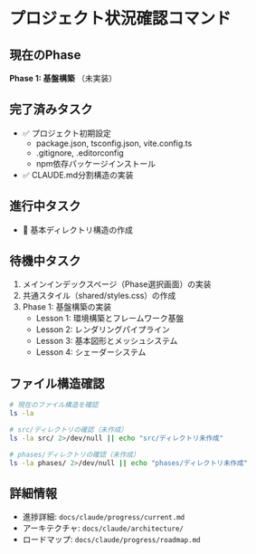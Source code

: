 # プロジェクト状況確認コマンド

## 現在のPhase
**Phase 1: 基盤構築** （未実装）

## 完了済みタスク
- ✅ プロジェクト初期設定
  - package.json, tsconfig.json, vite.config.ts
  - .gitignore, .editorconfig
  - npm依存パッケージインストール
- ✅ CLAUDE.md分割構造の実装

## 進行中タスク
- 🚧 基本ディレクトリ構造の作成

## 待機中タスク
1. メインインデックスページ（Phase選択画面）の実装
2. 共通スタイル（shared/styles.css）の作成
3. Phase 1: 基盤構築の実装
   - Lesson 1: 環境構築とフレームワーク基盤
   - Lesson 2: レンダリングパイプライン
   - Lesson 3: 基本図形とメッシュシステム
   - Lesson 4: シェーダーシステム

## ファイル構造確認

```bash
# 現在のファイル構造を確認
ls -la

# src/ディレクトリの確認（未作成）
ls -la src/ 2>/dev/null || echo "src/ディレクトリ未作成"

# phases/ディレクトリの確認（未作成）
ls -la phases/ 2>/dev/null || echo "phases/ディレクトリ未作成"
```

## 詳細情報
- 進捗詳細: `docs/claude/progress/current.md`
- アーキテクチャ: `docs/claude/architecture/`
- ロードマップ: `docs/claude/progress/roadmap.md`